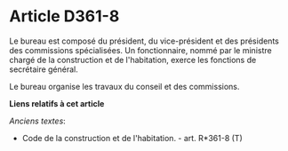 # Article D361-8

Le bureau est composé du président, du vice-président et des présidents des commissions spécialisées. Un fonctionnaire, nommé
par le ministre chargé de la construction et de l'habitation, exerce les fonctions de secrétaire général.

Le bureau organise les travaux du conseil et des commissions.

**Liens relatifs à cet article**

_Anciens textes_:

  - Code de la construction et de l'habitation. - art. R*361-8 (T)
